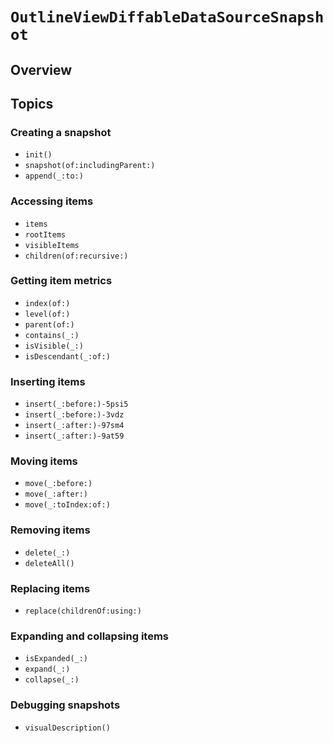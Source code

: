 # ``OutlineViewDiffableDataSourceSnapshot``

## Overview

## Topics

### Creating a snapshot

- ``init()``
- ``snapshot(of:includingParent:)``
- ``append(_:to:)``

### Accessing items

- ``items`` 
- ``rootItems``
- ``visibleItems``
- ``children(of:recursive:)``

### Getting item metrics

- ``index(of:)``
- ``level(of:)``
- ``parent(of:)``
- ``contains(_:)``
- ``isVisible(_:)``
- ``isDescendant(_:of:)``

### Inserting items

- ``insert(_:before:)-5psi5``
- ``insert(_:before:)-3vdz``
- ``insert(_:after:)-97sm4``
- ``insert(_:after:)-9at59``

### Moving items

- ``move(_:before:)``
- ``move(_:after:)``
- ``move(_:toIndex:of:)``

### Removing items

- ``delete(_:)``
- ``deleteAll()``

### Replacing items

- ``replace(childrenOf:using:)``

### Expanding and collapsing items

- ``isExpanded(_:)``
- ``expand(_:)``
- ``collapse(_:)``

### Debugging snapshots

- ``visualDescription()``
